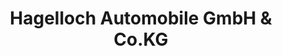---
title: "Hagelloch Automobile GmbH & Co.KG"
url: /schwaebisch-hall/hagelloch-automobile-gmbh-und-co-kg/
shop: Autohaus
---